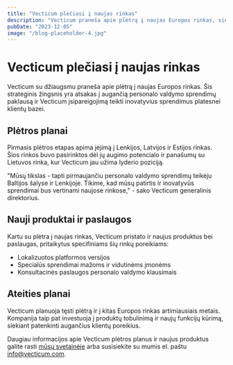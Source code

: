 ```yaml
---
title: "Vecticum plečiasi į naujas rinkas"
description: "Vecticum praneša apie plėtrą į naujas Europos rinkas, siekiant patenkinti augančią personalo valdymo sprendimų paklausą."
pubDate: "2023-12-05"
image: "/blog-placeholder-4.jpg"
---
```


# Vecticum plečiasi į naujas rinkas

Vecticum su džiaugsmu praneša apie plėtrą į naujas Europos rinkas. Šis strateginis žingsnis yra atsakas į augančią personalo valdymo sprendimų paklausą ir Vecticum įsipareigojimą teikti inovatyvius sprendimus platesnei klientų bazei.

## Plėtros planai

Pirmasis plėtros etapas apima įėjimą į Lenkijos, Latvijos ir Estijos rinkas. Šios rinkos buvo pasirinktos dėl jų augimo potencialo ir panašumų su Lietuvos rinka, kur Vecticum jau užima lyderio poziciją.

"Mūsų tikslas - tapti pirmaujančiu personalo valdymo sprendimų teikėju Baltijos šalyse ir Lenkijoje. Tikime, kad mūsų patirtis ir inovatyvūs sprendimai bus vertinami naujose rinkose," - sako Vecticum generalinis direktorius.

## Nauji produktai ir paslaugos

Kartu su plėtra į naujas rinkas, Vecticum pristato ir naujus produktus bei paslaugas, pritaikytus specifiniams šių rinkų poreikiams:

- Lokalizuotos platformos versijos
- Specialūs sprendimai mažoms ir vidutinėms įmonėms
- Konsultacinės paslaugos personalo valdymo klausimais

## Ateities planai

Vecticum planuoja tęsti plėtrą ir į kitas Europos rinkas artimiausiais metais. Kompanija taip pat investuoja į produktų tobulinimą ir naujų funkcijų kūrimą, siekiant patenkinti augančius klientų poreikius.

Daugiau informacijos apie Vecticum plėtros planus ir naujus produktus galite rasti [mūsų svetainėje](https://vecticum.com) arba susisiekite su mumis el. paštu <info@vecticum.com>.
